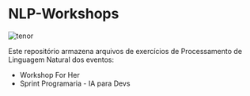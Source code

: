 # NLP-Workshops

![tenor](https://user-images.githubusercontent.com/45212671/99130490-3ca83480-25ef-11eb-85d2-c40e919c77f1.gif)

Este repositório armazena arquivos de exercícios de Processamento de Linguagem Natural dos eventos:

- Workshop For Her
- Sprint Programaria - IA para Devs
